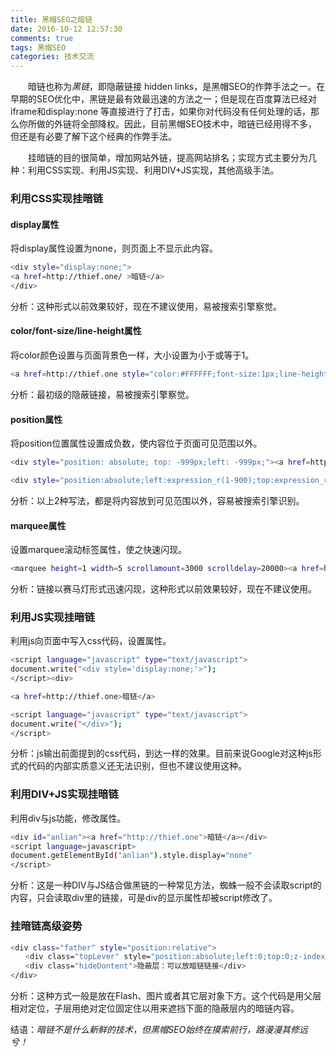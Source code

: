 ```yaml
---
title: 黑帽SEO之暗链
date: 2016-10-12 12:57:30
comments: true
tags: 黑帽SEO
categories: 技术交流
---
```


　　暗链也称为*黑链*，即隐蔽链接 hidden links，是黑帽SEO的作弊手法之一。在早期的SEO优化中，黑链是最有效最迅速的方法之一；但是现在百度算法已经对iframe和display:none 等直接进行了打击，如果你对代码没有任何处理的话，那么你所做的外链将全部降权。因此，目前黑帽SEO技术中，暗链已经用得不多，但还是有必要了解下这个经典的作弊手法。

　　挂暗链的目的很简单，增加网站外链，提高网站排名；实现方式主要分为几种：利用CSS实现、利用JS实现、利用DIV+JS实现，其他高级手法。

### 利用CSS实现挂暗链

#### display属性
将display属性设置为none，则页面上不显示此内容。
```bash
<div style="display:none;">
<a href=http://thief.one/ >暗链</a>
</div>
```
分析：这种形式以前效果较好，现在不建议使用，易被搜索引擎察觉。

#### color/font-size/line-height属性
将color颜色设置与页面背景色一样，大小设置为小于或等于1。
```bash
<a href=http://thief.one style="color:#FFFFFF;font-size:1px;line-height:1px ;">暗链</a>
```
分析：最初级的隐蔽链接，易被搜索引擎察觉。

#### position属性
将position位置属性设置成负数，使内容位于页面可见范围以外。
```bash
<div style="position: absolute; top: -999px;left: -999px;"><a href=http://thief.one >暗链</a></div>
```
```bash
<div style="position:absolute;left:expression_r(1-900);top:expression_r(3-999);"><a href=http://thief.one >暗链</a></div>
```
分析：以上2种写法，都是将内容放到可见范围以外，容易被搜索引擎识别。

#### marquee属性
设置marquee滚动标签属性，使之快速闪现。
```bash
<marquee height=1 width=5 scrollamount=3000 scrolldelay=20000><a href=http://thief.one >暗链</a></marquee>
```
分析：链接以赛马灯形式迅速闪现，这种形式以前效果较好，现在不建议使用。

### 利用JS实现挂暗链
利用js向页面中写入css代码，设置属性。
```bash
<script language="javascript" type="text/javascript">
document.write("<div style='display:none;'>");
</script><div>

<a href=http://thief.one>暗链</a>

<script language="javascript" type="text/javascript">
document.write("</div>");
</script>
```
分析：js输出前面提到的css代码，到达一样的效果。目前来说Google对这种js形式的代码的内部实质意义还无法识别，但也不建议使用这种。

### 利用DIV+JS实现挂暗链
利用div与js功能，修改属性。
```bash
<div id="anlian"><a href="http://thief.one">暗链</a></div>
<script language=javascript>
document.getElementById("anlian").style.display="none"
</script>
```
分析：这是一种DIV与JS结合做黑链的一种常见方法，蜘蛛一般不会读取script的内容，只会读取div里的链接，可是div的显示属性却被script修改了。

### 挂暗链高级姿势
```bash
<div class="father" style="position:relative">
　　<div class="topLever" style="position:absolute;left:0;top:0;z-index:999; width:90%;height:100px;border:1px solid #333;background:#eee">遮挡层：可以放图片或者Flash</div>
　　<div class="hideDontent">隐蔽层：可以放暗链链接</div>
</div>
```
分析：这种方式一般是放在Flash、图片或者其它层对象下方。这个代码是用父层相对定位，子层用绝对定位固定住以用来遮挡下面的隐蔽层内的暗链内容。


结语：*暗链不是什么新鲜的技术，但黑帽SEO始终在摸索前行，路漫漫其修远兮！*